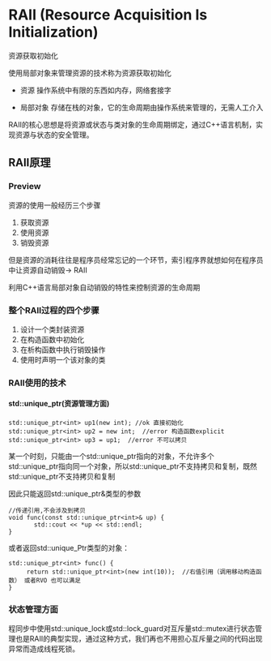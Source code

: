 # RAII (Resource Acquisition Is Initialization)

资源获取初始化

使用局部对象来管理资源的技术称为资源获取初始化

- 资源 操作系统中有限的东西如内存，网络套接字

- 局部对象 存储在栈的对象，它的生命周期由操作系统来管理的，无需人工介入

RAII的核心思想是将资源或状态与类对象的生命周期绑定，通过C++语言机制，实现资源与状态的安全管理。
## RAII原理

### Preview
资源的使用一般经历三个步骤

1. 获取资源
2. 使用资源
3. 销毁资源

但是资源的消耗往往是程序员经常忘记的一个环节，索引程序界就想如何在程序员中让资源自动销毁-> RAII

利用C++语言局部对象自动销毁的特性来控制资源的生命周期

### 整个RAII过程的四个步骤

1. 设计一个类封装资源
2. 在构造函数中初始化
3. 在析构函数中执行销毁操作
4. 使用时声明一个该对象的类

### RAII使用的技术

#### std::unique_ptr(资源管理方面)
```
std::unique_ptr<int> up1(new int); //ok 直接初始化
std::unique_ptr<int> up2 = new int;  //error 构造函数explicit
std::unique_ptr<int> up3 = up1;  //error 不可以拷贝

```
某一个时刻，只能由一个std::unique_ptr指向的对象，不允许多个std::unique_ptr指向同一个对象，所以std::unique_ptr不支持拷贝和复制，既然std::unique_ptr不支持拷贝和复制

因此只能返回std::unique_ptr&类型的参数

```
//传递引用,不会涉及到拷贝
void func(const std::unique_ptr<int>& up) {
       std::cout << *up << std::endl;
}
```

或者返回std::unique_Ptr类型的对象：
```
std::unique_ptr<int> func() {
     return std::unique_ptr<int>(new int(10));  //右值引用（调用移动构造函数） 或者RVO 也可以满足
}
```

### 状态管理方面
程同步中使用std::unique_lock或std::lock_guard对互斥量std::mutex进行状态管理也是RAII的典型实现，通过这种方式，我们再也不用担心互斥量之间的代码出现异常而造成线程死锁。